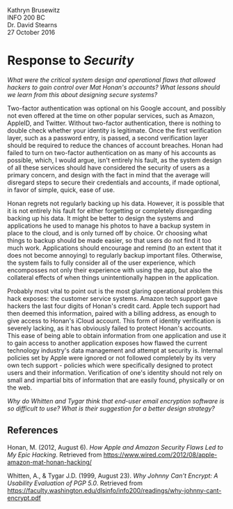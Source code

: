Kathryn Brusewitz  
INFO 200 BC  
Dr. David Stearns  
27 October 2016  

Response to _Security_
======================
_What were the critical system design and operational flaws that allowed hackers to gain control over Mat Honan's accounts? What lessons should we learn from this about designing secure systems?_

Two-factor authentication was optional on his Google account, and possibly not even offered at the time on other popular services, such as Amazon, AppleID, and Twitter. Without two-factor authentication, there is nothing to double check whether your identity is legitimate. Once the first verification layer, such as a password entry, is passed, a second verification layer should be required to reduce the chances of account breaches. Honan had failed to turn on two-factor authentication on as many of his accounts as possible, which, I would argue, isn't entirely his fault, as the system design of all these services should have considered the security of users as a primary concern, and design with the fact in mind that the average will disregard steps to secure their credentials and accounts, if made optional, in favor of simple, quick, ease of use. 

Honan regrets not regularly backing up his data. However, it is possible that it is not entirely his fault for either forgetting or completely disregarding backing up his data. It might be better to design the systems and applications he used to manage his photos to have a backup system in place to the cloud, and is only turned off by choice. Or choosing what things to backup should be made easier, so that users do not find it too much work. Applications should encourage and remind (to an extent that it does not become annoying) to regularly backup important files. Otherwise, the system fails to fully consider all of the user experience, which encomposses not only their experience with using the app, but also the collateral effects of when things unintentionally happen in the application.

Probably most vital to point out is the most glaring operational problem this hack exposes: the customer service systems. 
Amazon tech support gave hackers the last four digits of Honan's credit card. Apple tech support had then deemed this information, paired with a billing address, as enough to give access to Honan's iCloud account. This form of identity verification is severely lacking, as it has obviously failed to protect Honan's accounts. This ease of being able to obtain information from one application and use it to gain access to another application exposes how flawed the current technology industry's data management and attempt at security is. Internal policies set by Apple were ignored or not followed completely by its very own tech support - policies which were specifically designed to protect users and their information. Verification of one's identity should not rely on small and impartial bits of information that are easily found, physically or on the web.

_Why do Whitten and Tygar think that end-user email encryption software is so difficult to use? What is their suggestion for a better design strategy?_




References
----------
Honan, M. (2012, August 6). _How Apple and Amazon Security Flaws Led to My Epic Hacking_. Retrieved from https://www.wired.com/2012/08/apple-amazon-mat-honan-hacking/

Whitten, A., & Tygar J.D. (1999, August 23). _Why Johnny Can't Encrypt: A Usability Evaluation of PGP 5.0_. Retrieved from https://faculty.washington.edu/dlsinfo/info200/readings/why-johnny-cant-encrypt.pdf
